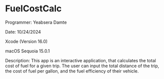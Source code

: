 # FuelCostCalc
Programmer: Yeabsera Damte

Date: 10/24/2024

Xcode (Version 16.0)

macOS Sequoia 15.0.1

Description: This app is an interactive application, that calculates the total cost of fuel for a given trip.
The user can input the total distance of the trip, the cost of fuel per gallon, and the fuel efficiency of their vehicle.
